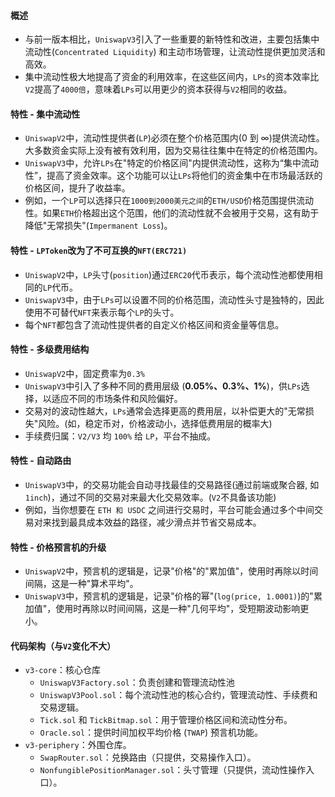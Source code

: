 #### 概述
- 与前一版本相比，```UniswapV3```引入了一些重要的新特性和改进，主要包括集中流动性(```Concentrated Liquidity```) 和主动市场管理，让流动性提供更加灵活和高效。
- 集中流动性极大地提高了资金的利用效率，在这些区间内，```LPs```的资本效率比```V2```提高了```4000倍```，意味着```LPs```可以用更少的资本获得与```V2```相同的收益。

#### 特性 - 集中流动性
- ```UniswapV2```中，流动性提供者(```LP```)必须在整个价格范围内(0 到 ∞)提供流动性。大多数资金实际上没有被有效利用，因为交易往往集中在特定的价格范围内。
- ```UniswapV3```中，允许```LPs```在"特定的价格区间"内提供流动性，这称为“集中流动性”，提高了资金效率。这个功能可以让```LPs```将他们的资金集中在市场最活跃的价格区间，提升了收益率。
- 例如，一个```LP```可以选择只在```1000到2000美元之间```的```ETH/USD```价格范围提供流动性。如果```ETH```价格超出这个范围，他们的流动性就不会被用于交易，这有助于降低"无常损失"(```Impermanent Loss```)。

#### 特性 - ```LPToken```改为了不可互换的```NFT(ERC721)```
- ```UniswapV2```中，```LP```头寸(```position```)通过```ERC20```代币表示，每个流动性池都使用相同的```LP```代币。
- ```UniswapV3```中，由于```LPs```可以设置不同的价格范围，流动性头寸是独特的，因此使用不可替代```NFT```来表示每个```LP```的头寸。
- 每个```NFT```都包含了流动性提供者的自定义价格区间和资金量等信息。

#### 特性 - 多级费用结构
- ```UniswapV2```中，固定费率为```0.3%```
- ```UniswapV3```中引入了多种不同的费用层级 (**0.05%、0.3%、1%**)，供```LPs```选择，以适应不同的市场条件和风险偏好。
- 交易对的波动性越大，```LPs```通常会选择更高的费用层，以补偿更大的"无常损失"风险。(如，稳定币对，价格波动小，选择低费用层的概率大)
- 手续费归属：```V2/V3``` 均 ```100%``` 给 ```LP```，平台不抽成。

#### 特性 - 自动路由
- ```UniswapV3```中，的交易功能会自动寻找最佳的交易路径(通过前端或聚合器, 如```1inch```)，通过不同的交易对来最大化交易效率。(```V2```不具备该功能)
- 例如，当你想要在 ```ETH 和 USDC``` 之间进行交易时，平台可能会通过多个中间交易对来找到最具成本效益的路径，减少滑点并节省交易成本。

#### 特性 - 价格预言机的升级
- ```UniswapV2```中，预言机的逻辑是，记录"价格"的"累加值"，使用时再除以时间间隔，这是一种"算术平均"。
- ```UniswapV3```中，预言机的逻辑是，记录"价格的幂"(```log(price, 1.0001)```)的"累加值"，使用时再除以时间间隔，这是一种"几何平均"，受短期波动影响更小。

#### 代码架构（与```V2```变化不大）
- ```v3-core```：核心仓库
  - ```UniswapV3Factory.sol```：负责创建和管理流动性池
  - ```UniswapV3Pool.sol```：每个流动性池的核心合约，管理流动性、手续费和交易逻辑。
  - ```Tick.sol``` 和 ```TickBitmap.sol```：用于管理价格区间和流动性分布。
  - ```Oracle.sol```：提供时间加权平均价格 (```TWAP```) 预言机功能。
- ```v3-periphery```：外围仓库。
  - ```SwapRouter.sol```：兑换路由（只提供，交易操作入口）。
  - ```NonfungiblePositionManager.sol```：头寸管理（只提供，流动性操作入口）。
  
